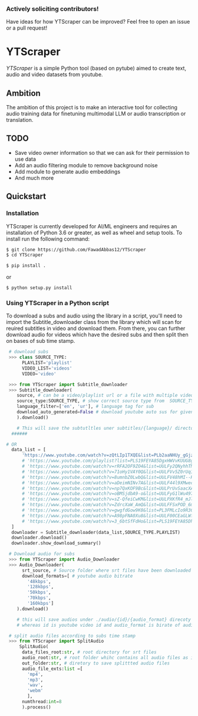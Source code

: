 ### Actively soliciting contributors!

Have ideas for how YTScraper can be improved? Feel free to open an issue or a pull request!

# YTScraper
*YTScraper* is a simple Python tool (based on pytube) aimed to create text, audio and video datasets from youtube.

## Ambition
The ambition of this project is to make an interactive tool for collecting audio training data for finetuning multimodal LLM or audio transcription or translation.

## TODO 
- Save video owner information so that we can ask for their permission to use data
- Add an audio filtering module to remove background noise   
- Add module to generate audio embeddings 
- And much more 

## Quickstart

### Installation

YTScraper is currently developed for AI/ML engineers and requires an installation of Python 3.6 or greater, as well as wheel and setup tools.
To install run the following command:

```bash
$ git clone https://github.com/FawadAbbas12/YTScraper
$ cd YTScraper
```
```bash
$ pip install .
```
or 

```bash
$ python setup.py install
```


### Using YTScraper in a Python script

To download a subs and audio using the library in a script, you'll need to import the Subtitle_downloader class from the library which will scan for reuired subtitles in video and download them. From there, you can further download audio for videos which have the desired subs and then split then on bases of sub time stamp.

```python
 # download subs
 >>> class SOURCE_TYPE:
      PLAYLIST='playlist'
      VIDEO_LIST='videos'
      VIDEO='video'

 >>> from YTScraper import Subtitle_downloader
 >>> Subtitle_downloader( 
    source, # can be a video/playlist url or a file with multiple video links  
    source_type:SOURCE_TYPE, # show correct source type from  SOURCE_TYPE cass
    language_filter=['en', 'ur'], # language tag for sub
    download_auto_generated=False # download youtube auto sus for given language tag 
    ).download()

    # This will save the subtutltles uner subtitles/{language}/ directory
  ######
```

```python
# OR
  data_list = [
      'https://www.youtube.com/watch?v=zQtLIp1TXQE&list=PLb2aaNHUy_gGjz5E2R9ufU_14gITmpTpm'
      # 'https://www.youtube.com/playlist?list=PLS19FEYA85DgxHWVvKUUG8gxGVfCXiLnB'
      # 'https://www.youtube.com/watch?v=rRFA2OF9ZO4&list=UULFy2QNyhhTND6hx80pHNB1zg',
      # 'https://www.youtube.com/watch?v=71oHy1VAY0Q&list=UULFVv5Z0rUq122Yiq9mRNTpJQ',
      # 'https://www.youtube.com/watch?v=8umnbZ0LwbQ&list=UULFV48hMI--HOi-fGZ7019RVg',
      # 'https://www.youtube.com/watch?v=aDeimNINv7A&list=UULF44l9XMwecN5nSgIF2Dvivg',
      # 'https://www.youtube.com/watch?v=np7QxKOF9Bc&list=UULPrUvSaacXAvxu5pbQDdfgLA',
      # 'https://www.youtube.com/watch?v=oBMSjdbA9-o&list=UULFyG1lWu497KzOKeIwdDvwxA',
      # 'https://www.youtube.com/watch?v=sZ-QfeiCwKM&list=UULPXKfR4_mJlcpveUxD0Jqz7g',
      # 'https://www.youtube.com/watch?v=ZdrcXaW_AmQ&list=UULFFSxPOD_6miBXa71Vx1UDBg',
      # 'https://www.youtube.com/watch?v=gwgfdGow9K0&list=PL3FMLcIo9R3Cj0EUWuQjj8msx-QAOZ7lT',
      # 'https://www.youtube.com/watch?v=A98pFNA0Xu8&list=UULF00CEaGLWf6X6-F6XuuHe2A',
      # 'https://www.youtube.com/watch?v=3_6btSfFdHo&list=PLS19FEYA85DhZtdMPi0eyAngXPbYQIMji',
  ]
  downloader = Subtitle_downloader(data_list,SOURCE_TYPE.PLAYLIST)
  downloader.download()
  downloader.show_download_summary()
```

```python
 # Download audio for subs
 >>> from YTScraper import Audio_Downloader 
 >>> Audio_Downloader(
      srt_source, # Source folder where srt files have been downloaded
      download_formats=[ # youtube audio bitrate
        '48kbps',
        '128kbps',
        '50kbps',
        '70kbps',
        '160kbps']
    ).download()

    # this will save audios under ./audio/{id}/{audio_format} direcoty 
    # whereas id is youtube video id and audio_format is birate of audio
```


```python
 # split audio files according to subs time stamp
 >>> from YTScraper import SplitAudio
     SplitAudio(
      data_files_root:str, # root directory for srt files 
      audio_root:str, # root folder whihc contains all audio files as id/bitrate/*.audio.*
      out_folder:str, # diretory to save splittted audio files 
      audio_file_exts:list =[
        'mp4',
        'mp3', 
        'wav',
        'webm'
        ],
      numthread:int=8
      ).process()
```

